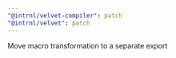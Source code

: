 ```yaml
---
"@intrnl/velvet-compiler": patch
"@intrnl/velvet": patch
---
```


Move macro transformation to a separate export
